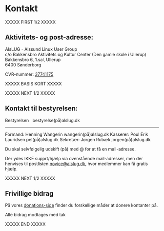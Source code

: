 # Kontakt #

XXXXX FIRST 1/2 XXXXX

## Aktivitets- og post-adresse: ##

AlsLUG - Alssund Linux User Group\
c/o Bakkensbro Aktivitets og Kultur Center (Den gamle skole i Ullerup)\
Bakkensbro 6, 1.sal, Ullerup\
6400 Sønderborg

CVR-nummer: [37741175](https://datacvr.virk.dk/data/visenhed?enhedstype=virksomhed&id=37741175&soeg=alslug&type=Alle)

XXXXX BASIS KORT XXXXX

XXXXX NEXT 1/2 XXXXX

## Kontakt til bestyrelsen: ##

Bestyrelsen	&nbsp;                bestyrelse(på)alslug.dk
----------- --------------------- ---------------------
Formand:	  Henning Wangerin	    wangerin(på)alslug.dk
Kasserer:	  Poul Erik Lauridsen	  pel(på)alslug.dk
Sekretær:	  Jørgen Rubæk		      jorgen(på)alslug.dk

Du skal selvfølgelig udskift (på) med @ for at få en mail-adresse.

Der ydes IKKE supprt/hjælp via ovenstående mail-adresser, men der henvises til postlisten novice@alslug.dk, hvor medlemmer kan få gratis hjælp.

XXXXX NEXT 1/2 XXXXX

## Frivillige bidrag ##
På vores [donations-side](/oekonomi/donationer.html) finder du forskellige måder at donere kontanter på.

Alle bidrag modtages med tak

XXXXX END XXXXX
